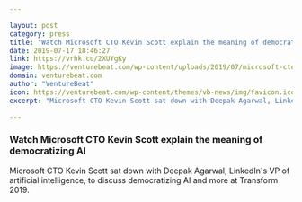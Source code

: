 ```yaml
---

layout: post
category: press
title: "Watch Microsoft CTO Kevin Scott explain the meaning of democratizing AI"
date: 2019-07-17 18:46:27
link: https://vrhk.co/2XUYgKy
image: https://venturebeat.com/wp-content/uploads/2019/07/microsoft-cto-kevin-scott-transform-2019.jpg?w=1200&strip=all
domain: venturebeat.com
author: "VentureBeat"
icon: https://venturebeat.com/wp-content/themes/vb-news/img/favicon.ico
excerpt: "Microsoft CTO Kevin Scott sat down with Deepak Agarwal, LinkedIn's VP of artificial intelligence, to discuss democratizing AI and more at Transform 2019."

---
```


### Watch Microsoft CTO Kevin Scott explain the meaning of democratizing AI

Microsoft CTO Kevin Scott sat down with Deepak Agarwal, LinkedIn's VP of artificial intelligence, to discuss democratizing AI and more at Transform 2019.